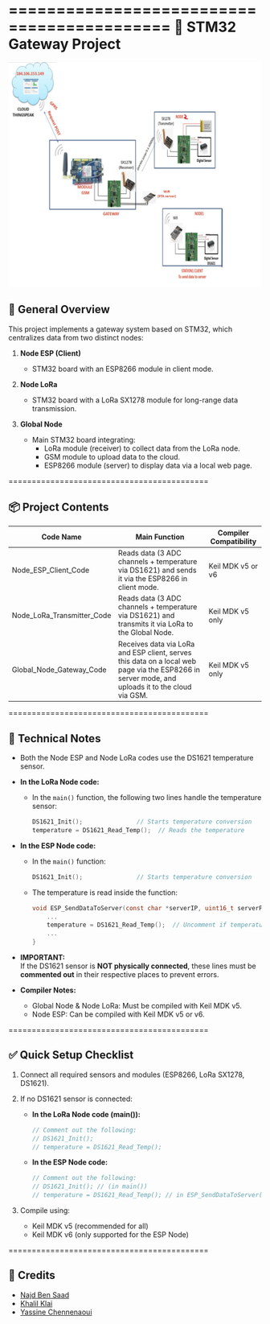 ===========================================
📡 STM32 Gateway Project
===========================================

![STM32 Gateway Architecture](Project_Gateway_STM32.jpeg)

📝 General Overview
-------------------
This project implements a gateway system based on STM32, which centralizes data from two distinct nodes:

1. **Node ESP (Client)**
   - STM32 board with an ESP8266 module in client mode.

2. **Node LoRa**
   - STM32 board with a LoRa SX1278 module for long-range data transmission.

3. **Global Node**
   - Main STM32 board integrating:
     - LoRa module (receiver) to collect data from the LoRa node.
     - GSM module to upload data to the cloud.
     - ESP8266 module (server) to display data via a local web page.

===========================================

📦 Project Contents
-------------------

| Code Name                  | Main Function                                                                                                   | Compiler Compatibility |
|----------------------------|----------------------------------------------------------------------------------------------------------------|------------------------|
| Node_ESP_Client_Code        | Reads data (3 ADC channels + temperature via DS1621) and sends it via the ESP8266 in client mode.              | Keil MDK v5 or v6      |
| Node_LoRa_Transmitter_Code  | Reads data (3 ADC channels + temperature via DS1621) and transmits it via LoRa to the Global Node.             | Keil MDK v5 only       |
| Global_Node_Gateway_Code    | Receives data via LoRa and ESP client, serves this data on a local web page via the ESP8266 in server mode, and uploads it to the cloud via GSM. | Keil MDK v5 only       |

===========================================

🔧 Technical Notes
------------------
- Both the Node ESP and Node LoRa codes use the DS1621 temperature sensor.

- **In the LoRa Node code:**
  - In the `main()` function, the following two lines handle the temperature sensor:

    ```c
    DS1621_Init();               // Starts temperature conversion
    temperature = DS1621_Read_Temp();  // Reads the temperature
    ```

- **In the ESP Node code:**
  - In the `main()` function:

    ```c
    DS1621_Init();               // Starts temperature conversion
    ```

  - The temperature is read inside the function:

    ```c
    void ESP_SendDataToServer(const char *serverIP, uint16_t serverPort) {
        ...
        temperature = DS1621_Read_Temp();  // Uncomment if temperature reading is needed
        ...
    }
    ```

- **IMPORTANT:**  
  If the DS1621 sensor is **NOT physically connected**, these lines must be **commented out** in their respective places to prevent errors.

- **Compiler Notes:**  
  - Global Node & Node LoRa: Must be compiled with Keil MDK v5.  
  - Node ESP: Can be compiled with Keil MDK v5 or v6.

===========================================

✅ Quick Setup Checklist
------------------------
1. Connect all required sensors and modules (ESP8266, LoRa SX1278, DS1621).  
2. If no DS1621 sensor is connected:  
   - **In the LoRa Node code (main()):**

     ```c
     // Comment out the following:
     // DS1621_Init();
     // temperature = DS1621_Read_Temp();
     ```

   - **In the ESP Node code:**

     ```c
     // Comment out the following:
     // DS1621_Init(); // (in main())
     // temperature = DS1621_Read_Temp(); // in ESP_SendDataToServer()
     ```

3. Compile using:  
   - Keil MDK v5 (recommended for all)  
   - Keil MDK v6 (only supported for the ESP Node)

===========================================

🙌 Credits
----------
- [Najd Ben Saad](https://www.linkedin.com/in/najd-bensaad/)
- [Khalil Klai](https://www.linkedin.com/in/khalil-klai-918514338/)
- [Yassine Chennenaoui](https://www.linkedin.com/in/yassine-chenennaoui/)

